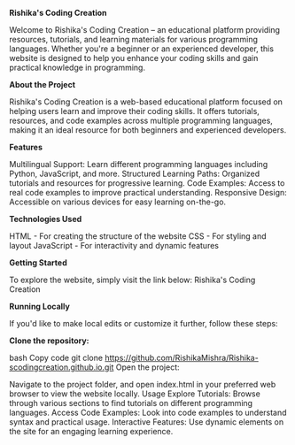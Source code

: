 **Rishika's Coding Creation**

Welcome to Rishika's Coding Creation – an educational platform providing resources, tutorials, and learning materials for various programming languages. Whether you're a beginner or an experienced developer, this website is designed to help you enhance your coding skills and gain practical knowledge in programming.

**About the Project**

Rishika's Coding Creation is a web-based educational platform focused on helping users learn and improve their coding skills. It offers tutorials, resources, and code examples across multiple programming languages, making it an ideal resource for both beginners and experienced developers.

**Features**

Multilingual Support: Learn different programming languages including Python, JavaScript, and more.
Structured Learning Paths: Organized tutorials and resources for progressive learning.
Code Examples: Access to real code examples to improve practical understanding.
Responsive Design: Accessible on various devices for easy learning on-the-go.

**Technologies Used**

HTML - For creating the structure of the website
CSS - For styling and layout
JavaScript - For interactivity and dynamic features

**Getting Started**

To explore the website, simply visit the link below: Rishika's Coding Creation

**Running Locally**

If you'd like to make local edits or customize it further, follow these steps:

**Clone the repository:**

bash
Copy code
git clone https://github.com/RishikaMishra/Rishika-scodingcreation.github.io.git
Open the project:

Navigate to the project folder, and open index.html in your preferred web browser to view the website locally.
Usage
Explore Tutorials: Browse through various sections to find tutorials on different programming languages.
Access Code Examples: Look into code examples to understand syntax and practical usage.
Interactive Features: Use dynamic elements on the site for an engaging learning experience.
